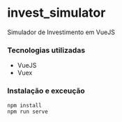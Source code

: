 # invest_simulator
Simulador de Investimento em VueJS

### Tecnologias utilizadas

- VueJS
- Vuex

### Instalação e exceução

```bash
npm install
npm run serve
```
